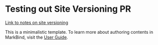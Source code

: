 # Testing out Site Versioning PR

[Link to notes on site versioning](siteVersioning.md)

This is a minimalistic template. To learn more about authoring contents in MarkBind, visit the [User Guide](https://markbind.org/userGuide/authoringContents.html).
